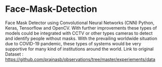 # Face-Mask-Detection
Face Mask Detector using Convolutional Neural Networks (CNN) Python, Keras, Tensorflow and OpenCV. With further improvements these types of models could be integrated with CCTV or other types cameras to detect and identify people without masks. With the prevailing worldwide situation due to COVID-19 pandemic, these types of systems would be very supportive for many kind of institutions around the world.
Link to original Dataset : https://github.com/prajnasb/observations/tree/master/experiements/data
